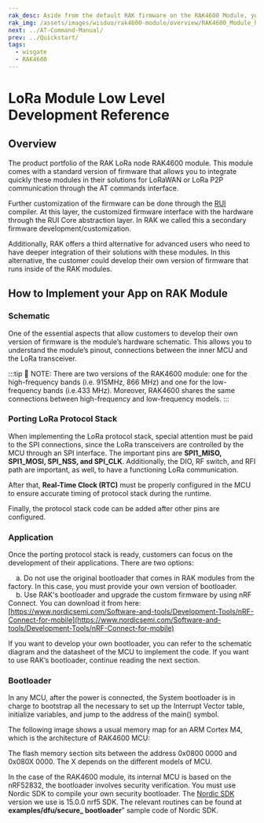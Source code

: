 ```yaml
---
rak_desc: Aside from the default RAK firmware on the RAK4600 Module, you can create custom firmware using RUI (RAKwireless Unified Interface) or the actual SDK from the manufacturer of the microcontroller that is used inside the module.
rak_img: /assets/images/wisduo/rak4600-module/overview/RAK4600_Module_home.png
next: ../AT-Command-Manual/
prev: ../Quickstart/
tags:
  - wisgate
  - RAK4600
---
```


# LoRa Module Low Level Development Reference

## Overview

The product portfolio of the RAK LoRa node RAK4600 module. This module comes with a standard version of firmware that allows you to integrate quickly these modules in their solutions for LoRaWAN or LoRa P2P communication through the AT commands interface.

Further customization of the firmware can be done through the [RUI](./RUI-Secondary-Development) compiler. At this layer, the customized firmware interface with the hardware through the RUI Core abstraction layer. In RAK we called this a secondary firmware development/customization.  

Additionally, RAK offers a third alternative for advanced users who need to have deeper integration of their solutions with these modules. In this alternative, the customer could develop their own version of firmware that runs inside of the RAK modules.

## How to Implement your App on RAK Module

### Schematic

One of the essential aspects that allow customers to develop their own version of firmware is the module’s hardware schematic. This allows you to understand the module’s pinout, connections between the inner MCU and the LoRa transceiver.

:::tip 📝 NOTE:
There are two versions of the RAK4600 module: one for the high-frequency bands (i.e. 915MHz, 866 MHz) and one for the low-frequency bands (i.e.433 MHz). Moreover, RAK4600 shares the same connections between high-frequency and low-frequency models.
:::

### Porting LoRa Protocol Stack

When implementing the LoRa protocol stack, special attention must be paid to the SPI connections, since the LoRa transceivers are controlled by the MCU through an SPI interface. The important pins are **SPI1_MISO, SPI1_MOSI, SPI_NSS, and SPI_CLK**. Additionally, the DIO, RF switch, and RFI path are important, as well, to have a functioning LoRa communication.

After that, **Real-Time Clock (RTC)** must be properly configured in the MCU to ensure accurate timing of protocol stack during the runtime.

Finally, the protocol stack code can be added after other pins are configured.

### Application

Once the porting protocol stack is ready, customers can focus on the development of their applications. There are two options: 

&nbsp;&nbsp;&nbsp;&nbsp;a. Do not use the original bootloader that comes in RAK modules from the factory. In this case, you must provide your own version of bootloader.<br>
&nbsp;&nbsp;&nbsp;&nbsp;b. Use RAK's bootloader and upgrade the custom firmware by using nRF Connect. You can download it from here: [https://www.nordicsemi.com/Software-and-tools/Development-Tools/nRF-Connect-for-mobile](https://www.nordicsemi.com/Software-and-tools/Development-Tools/nRF-Connect-for-mobile)

If you want to develop your own bootloader, you can refer to the schematic diagram and the datasheet of the MCU to implement the code. If you want to use RAK’s bootloader, continue reading the next section.

### Bootloader

In any MCU, after the power is connected, the System bootloader is in charge to bootstrap all the necessary to set up the Interrupt Vector table, initialize variables, and jump to the address of the main() symbol.

The following image shows a usual memory map for an ARM Cortex M4, which is the architecture of RAK4600 MCU:

<rk-img
  src="/assets/images/wisduo/rak4600-module/deep-development/memory-map.png"
  width="25%"
  caption="Usual memory map for an ARM Cortex M4 MCU"
/>

The flash memory section sits between the address 0x0800 0000 and 0x080X 0000. The X depends on the different models of MCU.

In the case of the RAK4600 module, its internal MCU is based on the nRF52832, the bootloader involves security verification. You must use Nordic SDK to compile your own security bootloader. The [Nordic SDK ](https://www.nordicsemi.com/Software-and-tools/Software/nRF5-SDK/Download) version we use is 15.0.0 nrf5 SDK. The relevant routines can be found at **examples/dfu/secure_ bootloader**” sample code of Nordic SDK.
